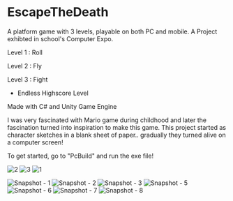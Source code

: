 # EscapeTheDeath
A platform game with 3 levels, playable on both PC and mobile. A Project exhibted in school's Computer Expo.
  
  Level 1 : Roll
  
  Level 2 : Fly
  
  Level 3 : Fight

  + Endless Highscore Level
  
Made with C# and Unity Game Engine

I was very fascinated with Mario game during childhood and later the fascination turned into inspiration to make this game. This project started as character sketches in a blank sheet of paper.. gradually they turned alive on a computer screen!

To get started, go to "PcBuild" and run the exe file!

![2](https://user-images.githubusercontent.com/53051451/197592379-0303cf41-0982-4c40-9a75-c10cae192ac5.jpg)
![3](https://user-images.githubusercontent.com/53051451/197592397-468976eb-b4f8-4bbc-a1eb-6d9d0b73d803.jpg)
![1](https://user-images.githubusercontent.com/53051451/197592406-8c886a4d-c9ae-49c4-8ebd-c5c88fb87659.jpg)


![Snapshot - 1](https://user-images.githubusercontent.com/53051451/197585078-ad345ddc-c852-4cfa-ad20-d5b2ac2dc04e.png)
![Snapshot - 2](https://user-images.githubusercontent.com/53051451/197585210-18ecf083-a3ec-49f2-8789-f9ee26c9b7c0.png)
![Snapshot - 3](https://user-images.githubusercontent.com/53051451/197585215-60bab64a-1386-4d1a-b728-0fa9a02c9ac4.png)
![Snapshot - 5](https://user-images.githubusercontent.com/53051451/197585218-b8049b1f-0388-48ca-8dcf-aaa5137bee08.png)
![Snapshot - 6](https://user-images.githubusercontent.com/53051451/197585220-d00fb47c-0e9c-488d-bfa5-a5f29c820bbf.png)
![Snapshot - 7](https://user-images.githubusercontent.com/53051451/197585225-df8add88-476b-4008-ae9a-6eef5e576db1.png)
![Snapshot - 8](https://user-images.githubusercontent.com/53051451/197585202-d3068115-8bce-4f85-b530-a54917b91fc9.png)




